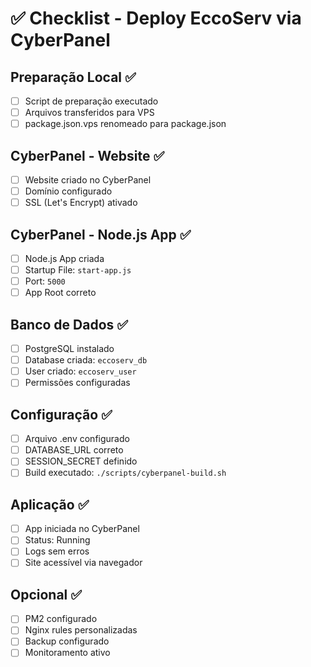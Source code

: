 # ✅ Checklist - Deploy EccoServ via CyberPanel

## Preparação Local ✅
- [ ] Script de preparação executado
- [ ] Arquivos transferidos para VPS
- [ ] package.json.vps renomeado para package.json

## CyberPanel - Website ✅
- [ ] Website criado no CyberPanel
- [ ] Domínio configurado
- [ ] SSL (Let's Encrypt) ativado

## CyberPanel - Node.js App ✅
- [ ] Node.js App criada
- [ ] Startup File: `start-app.js`
- [ ] Port: `5000`
- [ ] App Root correto

## Banco de Dados ✅
- [ ] PostgreSQL instalado
- [ ] Database criada: `eccoserv_db`
- [ ] User criado: `eccoserv_user`
- [ ] Permissões configuradas

## Configuração ✅
- [ ] Arquivo .env configurado
- [ ] DATABASE_URL correto
- [ ] SESSION_SECRET definido
- [ ] Build executado: `./scripts/cyberpanel-build.sh`

## Aplicação ✅
- [ ] App iniciada no CyberPanel
- [ ] Status: Running
- [ ] Logs sem erros
- [ ] Site acessível via navegador

## Opcional ✅
- [ ] PM2 configurado
- [ ] Nginx rules personalizadas
- [ ] Backup configurado
- [ ] Monitoramento ativo
